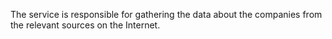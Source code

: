 The service is responsible for gathering the data about the companies from the relevant sources on the Internet.
